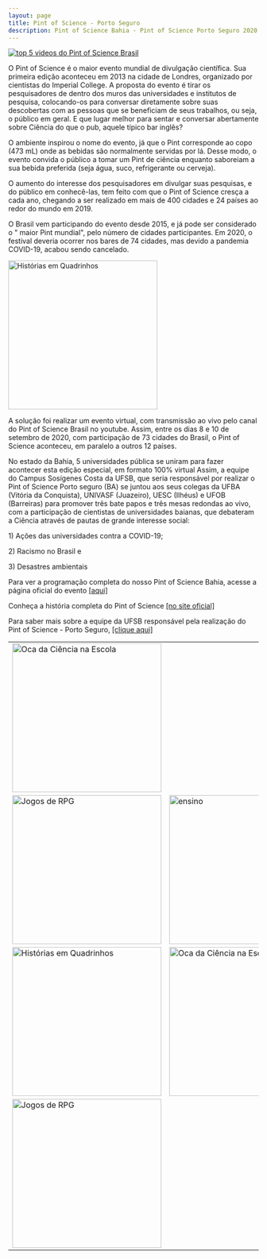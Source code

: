 ```yaml
---
layout: page
title: Pint of Science - Porto Seguro
description: Pint of Science Bahia - Pint of Science Porto Seguro 2020 coordenador professor doutor Francisco de Assis Nascimento Junior
---
```


<tr>
  <td class="center">
    <a href="https://itxesco.github.io/pages/ensino.html">
        <img src="https://itxesco.github.io/assets/figuras/rankingtop5.jpeg" alt="top 5 videos do Pint of Science Brasil" title="vídeos mais assistidos no Pint of Science Brasil - Bahia em 5 lugar"/>
    </a>
  </td>

<p> O Pint of Science é o maior evento mundial de divulgação científica. Sua primeira edição aconteceu em 2013 na cidade de Londres, organizado por cientistas do Imperial College. A proposta do evento é tirar os pesquisadores de dentro dos muros das universidades e institutos de pesquisa, colocando-os para conversar diretamente sobre suas descobertas com as pessoas que se beneficiam de seus trabalhos, ou seja, o público em geral. E que lugar melhor para sentar e conversar abertamente sobre Ciência do que o pub, aquele típico bar inglês? </p>

<p> O ambiente inspirou o nome do evento, já que o Pint corresponde ao copo  (473 mL) onde as bebidas são normalmente servidas por lá. Desse modo, o evento convida o público a tomar um Pint de ciência enquanto saboreiam a sua bebida preferida (seja água, suco, refrigerante ou cerveja).</p>

<p> O aumento do interesse dos pesquisadores em divulgar suas pesquisas, e do público em conhecê-las, tem feito com que o Pint of Science cresça a cada ano, chegando a ser realizado em mais de 400 cidades e 24 países ao redor do mundo em 2019. </p>

<p> O Brasil vem participando do evento desde 2015, e já pode ser considerado o " maior Pint mundial", pelo número de cidades participantes. Em 2020, o festival deveria ocorrer nos bares de 74 cidades, mas devido a pandemia COVID-19, acabou sendo cancelado. </p>

<tr>
  <td class="center">
    <a href="https://itxesco.github.io/pages/hq.html">
        <img src="https://itxesco.github.io/assets/figuras/pintbahia.jpeg"  width="300" height="300" alt="Histórias em Quadrinhos" title="divulgação do Pint of Science BAHIA"/>
    </a>
  </td>

<p> A solução foi realizar um evento virtual, com transmissão ao vivo pelo canal do Pint of Science Brasil no youtube. Assim,  entre os dias 8 e 10 de setembro de 2020,  com participação de 73 cidades do Brasil, o Pint of Science aconteceu, em paralelo a outros 12 países.</p>

<p> No estado da Bahia, 5 universidades pública se uniram para fazer acontecer esta edição especial, em formato 100% virtual Assim, a equipe do Campus Sosígenes Costa da UFSB, que seria responsável por realizar o Pint of Science Porto seguro (BA) se juntou aos seus colegas da UFBA (Vitória da Conquista), UNIVASF (Juazeiro), UESC (Ilhéus) e UFOB (Barreiras) para promover três bate papos e três mesas redondas ao vivo, com a participação de cientistas de universidades baianas, que debateram a Ciência através de pautas de grande interesse social: </p>

<p>1) Ações das universidades contra a COVID-19;</p> 
<p>2) Racismo no Brasil e </p>
<p>3) Desastres ambientais</p>

<p>Para ver a programação completa do nosso Pint of Science Bahia, acesse a página oficial do evento  <a href="https://pintofscience.com.br/events/porto-seguro">[aqui]</a></p>

<p>Conheça a história completa do Pint of Science <a href="https://pintofscience.com.br/historia/">[no site oficial] </a></p>

<p>Para saber mais sobre a equipe da UFSB responsável pela realização do Pint of Science - Porto Seguro, <a href="xhttps://pintofscience.com.br/equipe/Porto%20Seguro">[clique aqui] </a></p>

<table class="wide">

  <td class="left">
    <a href="https://itxesco.github.io/pages/oca.html">
        <img src="https://itxesco.github.io/assets/figuras/pint_0809_pre.jpeg" width="300" height="300" alt="Oca da Ciência na Escola" title="pré-evento do primeiro dia"/>
    </a>
  </td>
</tr>
<tr>
  <td class="right">
    <a href="https://itxesco.github.io/pages/rpg.html">
        <img src="https://itxesco.github.io/assets/figuras/pint_0909_pre.jpeg" width="300" height="300" alt="Jogos de RPG" title="pré-evento do segundo dia"/>
    </a>
  </td>
  <td class="left">
    <a href="https://itxesco.github.io/pages/ensino.html">
        <img src="https://itxesco.github.io/assets/figuras/pint_1009_pre.jpeg" width="300" height="300" alt="ensino" title="pré-evento do terceiro dia"/>
    </a>
  </td> 
  <tr>
  <td class="right">
    <a href="https://itxesco.github.io/pages/hq.html">
        <img src="https://itxesco.github.io/assets/figuras/pint_0809_principal.jpeg" width="300" height="300" alt="Histórias em Quadrinhos" title="mesa principal - primeiro dia"/>
    </a>
  </td>
  <td class="left">
    <a href="https://itxesco.github.io/pages/oca.html">
        <img src="https://itxesco.github.io/assets/figuras/pint_0909_principal.jpeg" width="300" height="300" alt="Oca da Ciência na Escola" title="mesa principal - segundo dia"/>
    </a>
  </td>
</tr>
<tr>
  <td class="right">
    <a href="https://itxesco.github.io/pages/rpg.html">
        <img src="https://itxesco.github.io/assets/figuras/pint_1009_principal.jpeg" width="300" height="300" alt="Jogos de RPG" title="mesa principal - terceiro dia"/>
    </a>
  </td>  
</tr>
</table>



